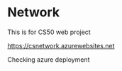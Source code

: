 # Network

This is for CS50 web project

https://csnetwork.azurewebsites.net

Checking azure deployment
